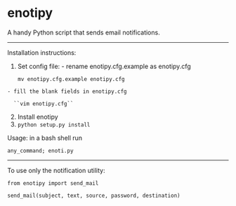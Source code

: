 # enotipy
A handy Python script that sends email notifications.

--------------------------------------------------------------------------------

Installation instructions:

  1. Set config file:
    - rename enotipy.cfg.example as enotipy.cfg
    
      ``mv enotipy.cfg.example enotipy.cfg``

    - fill the blank fields in enotipy.cfg
    
      ``vim enotipy.cfg``

  2. Install enotipy
  3. 
     ``python setup.py install``

Usage: in a bash shell run

``any_command; enoti.py``

--------------------------------------------------------------------------------

To use only the notification utility:

``from enotipy import send_mail``

``send_mail(subject, text, source, password, destination)``
